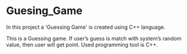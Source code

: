 # Guesing_Game
In this project a 'Guessing Game' is created using C++ language.

This is a Guessing game. If user’s guess is match with 
system’s random value, then user will get point. Used programming tool 
is C++.
